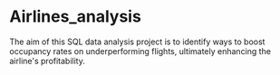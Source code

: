 # Airlines_analysis
The aim of this SQL data analysis project is to identify ways to boost occupancy rates on underperforming flights, ultimately enhancing the airline's profitability.
